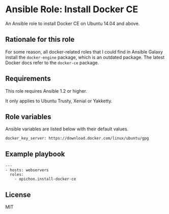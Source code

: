 # Ansible Role: Install Docker CE

An Ansible role to install Docker CE on Ubuntu 14.04 and above.

## Rationale for this role

For some reason, all docker-related roles that I could find in Ansible Galaxy install the `docker-engine` package, which is an outdated package. The latest Docker docs refer to the `docker-ce` package.

## Requirements

This role requires Ansible 1.2 or higher.

It only applies to Ubuntu Trusty, Xenial or Yakketty.

## Role variables

Ansible variables are listed below with their default values.

```
docker_key_server: https://download.docker.com/linux/ubuntu/gpg
```

## Example playbook

```
---
- hosts: webservers
  roles:
  	- opichon.install-docker-ce
```

## License

MIT


